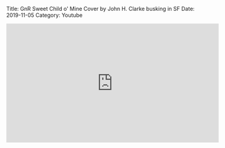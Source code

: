 Title: GnR Sweet Child o' Mine Cover by John H. Clarke busking in SF
Date: 2019-11-05
Category: Youtube

<iframe width="560" height="315" src="https://www.youtube.com/embed/vZHtAVuK7DA" title="YouTube video player" frameborder="0" allow="accelerometer; autoplay; clipboard-write; encrypted-media; gyroscope; picture-in-picture" allowfullscreen></iframe>

